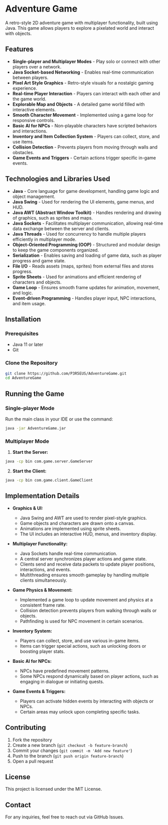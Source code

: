 # Adventure Game

A retro-style 2D adventure game with multiplayer functionality, built using Java. This game allows players to explore a pixelated world and interact with objects.
## Features

- **Single-player and Multiplayer Modes** - Play solo or connect with other players over a network.
- **Java Socket-based Networking** - Enables real-time communication between players.
- **Pixel Art Style Graphics** - Retro-style visuals for a nostalgic gaming experience.
- **Real-time Player Interaction** - Players can interact with each other and the game world.
- **Explorable Map and Objects** - A detailed game world filled with interactive elements.
- **Smooth Character Movement** - Implemented using a game loop for responsive controls.
- **Basic AI for NPCs** - Non-playable characters have scripted behaviors and interactions.
- **Inventory and Item Collection System** - Players can collect, store, and use items.
- **Collision Detection** - Prevents players from moving through walls and obstacles.
- **Game Events and Triggers** - Certain actions trigger specific in-game events.

## Technologies and Libraries Used

- **Java** - Core language for game development, handling game logic and object management.
- **Java Swing** - Used for rendering the UI elements, game menus, and HUD.
- **Java AWT (Abstract Window Toolkit)** - Handles rendering and drawing of graphics, such as sprites and maps.
- **Java Sockets** - Facilitates multiplayer communication, allowing real-time data exchange between the server and clients.
- **Java Threads** - Used for concurrency to handle multiple players efficiently in multiplayer mode.
- **Object-Oriented Programming (OOP)** - Structured and modular design to keep the game components organized.
- **Serialization** - Enables saving and loading of game data, such as player progress and game state.
- **File I/O** - Reads assets (maps, sprites) from external files and stores progress.
- **Sprite Sheets** - Used for animations and efficient rendering of characters and objects.
- **Game Loop** - Ensures smooth frame updates for animation, movement, and logic.
- **Event-driven Programming** - Handles player input, NPC interactions, and item usage.

## Installation

### Prerequisites

- Java 11 or later
- Git

### Clone the Repository
```sh
git clone https://github.com/P3R5EUS/AdventureGame.git
cd AdventureGame
```

## Running the Game

### Single-player Mode

Run the main class in your IDE or use the command:
```sh
java -jar AdventureGame.jar
```

### Multiplayer Mode

1. **Start the Server:**
```sh
java -cp bin com.game.server.GameServer
```
2. **Start the Client:**
```sh
java -cp bin com.game.client.GameClient
```

## Implementation Details

- **Graphics & UI:**
  - Java Swing and AWT are used to render pixel-style graphics.
  - Game objects and characters are drawn onto a canvas.
  - Animations are implemented using sprite sheets.
  - The UI includes an interactive HUD, menus, and inventory display.

- **Multiplayer Functionality:**
  - Java Sockets handle real-time communication.
  - A central server synchronizes player actions and game state.
  - Clients send and receive data packets to update player positions, interactions, and events.
  - Multithreading ensures smooth gameplay by handling multiple clients simultaneously.

- **Game Physics & Movement:**
  - Implemented a game loop to update movement and physics at a consistent frame rate.
  - Collision detection prevents players from walking through walls or objects.
  - Pathfinding is used for NPC movement in certain scenarios.

- **Inventory System:**
  - Players can collect, store, and use various in-game items.
  - Items can trigger special actions, such as unlocking doors or boosting player stats.

- **Basic AI for NPCs:**
  - NPCs have predefined movement patterns.
  - Some NPCs respond dynamically based on player actions, such as engaging in dialogue or initiating quests.

- **Game Events & Triggers:**
  - Players can activate hidden events by interacting with objects or NPCs.
  - Certain areas may unlock upon completing specific tasks.

## Contributing

1. Fork the repository
2. Create a new branch (`git checkout -b feature-branch`)
3. Commit your changes (`git commit -m 'Add new feature'`)
4. Push to the branch (`git push origin feature-branch`)
5. Open a pull request

## License

This project is licensed under the MIT License.

## Contact

For any inquiries, feel free to reach out via GitHub Issues.

